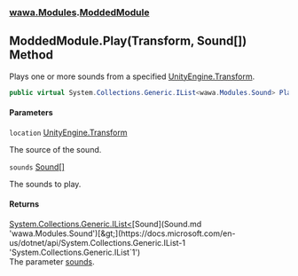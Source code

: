 ### [wawa.Modules](wawa.Modules.md 'wawa.Modules').[ModdedModule](ModdedModule.md 'wawa.Modules.ModdedModule')

## ModdedModule.Play(Transform, Sound[]) Method

Plays one or more sounds from a specified [UnityEngine.Transform](https://docs.microsoft.com/en-us/dotnet/api/UnityEngine.Transform 'UnityEngine.Transform').

```csharp
public virtual System.Collections.Generic.IList<wawa.Modules.Sound> Play(Transform location, params wawa.Modules.Sound[] sounds);
```
#### Parameters

<a name='wawa.Modules.ModdedModule.Play(Transform,wawa.Modules.Sound[]).location'></a>

`location` [UnityEngine.Transform](https://docs.microsoft.com/en-us/dotnet/api/UnityEngine.Transform 'UnityEngine.Transform')

The source of the sound.

<a name='wawa.Modules.ModdedModule.Play(Transform,wawa.Modules.Sound[]).sounds'></a>

`sounds` [Sound](Sound.md 'wawa.Modules.Sound')[[]](https://docs.microsoft.com/en-us/dotnet/api/System.Array 'System.Array')

The sounds to play.

#### Returns
[System.Collections.Generic.IList&lt;](https://docs.microsoft.com/en-us/dotnet/api/System.Collections.Generic.IList-1 'System.Collections.Generic.IList`1')[Sound](Sound.md 'wawa.Modules.Sound')[&gt;](https://docs.microsoft.com/en-us/dotnet/api/System.Collections.Generic.IList-1 'System.Collections.Generic.IList`1')  
The parameter [sounds](ModdedModule.Play(Transform,Sound[]).md#wawa.Modules.ModdedModule.Play(Transform,wawa.Modules.Sound[]).sounds 'wawa.Modules.ModdedModule.Play(Transform, wawa.Modules.Sound[]).sounds').
